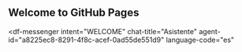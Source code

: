 ## Welcome to GitHub Pages


<script src="https://www.gstatic.com/dialogflow-console/fast/messenger/bootstrap.js?v=1"></script>
<df-messenger
  intent="WELCOME"
  chat-title="Asistente"
  agent-id="a8225ec8-8291-4f8c-acef-0ad55de551d9"
  language-code="es"
></df-messenger>
